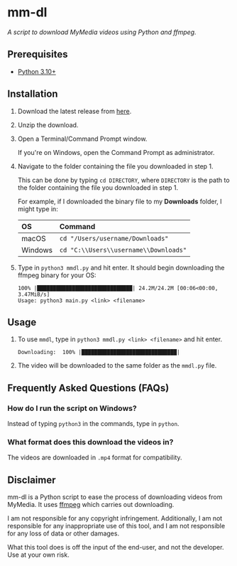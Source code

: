 # mm-dl
*A script to download MyMedia videos using Python and ffmpeg.*

## Prerequisites
- [Python 3.10+](https://www.python.org/downloads/)

## Installation
1. Download the latest release from [here](https://github.com/ashenafee/mm-dl/archive/refs/heads/master.zip).
2. Unzip the download.
3. Open a Terminal/Command Prompt window.

    If you're on Windows, open the Command Prompt as administrator.

4. Navigate to the folder containing the file you downloaded in step 1.

    This can be done by typing `cd DIRECTORY`, where `DIRECTORY` is the path to the folder containing the file you downloaded in step 1.

    For example, if I downloaded the binary file to my **Downloads** folder, I might type in:
    
    | OS      | Command                               |
    |:--------|:--------------------------------------|
    | macOS   | `cd "/Users/username/Downloads"`      |
    | Windows | `cd "C:\\Users\\username\\Downloads"` |

5. Type in `python3 mmdl.py` and hit enter. It should begin downloading the ffmpeg binary for your OS:

    ```
    100% |██████████████████████████████| 24.2M/24.2M [00:06<00:00, 3.47MiB/s]
    Usage: python3 main.py <link> <filename>
    ```

## Usage
1. To use `mmdl`, type in `python3 mmdl.py <link> <filename>` and hit enter.
    ```
    Downloading:  100% |██████████████████████████████|
    ```
2. The video will be downloaded to the same folder as the ``mmdl.py`` file.

## Frequently Asked Questions (FAQs)

### How do I run the script on Windows?

Instead of typing `python3` in the commands, type in `python`.

### What format does this download the videos in?

The videos are downloaded in `.mp4` format for compatibility.

## Disclaimer
mm-dl is a Python script to ease the process of downloading videos from MyMedia. It uses [ffmpeg](https://ffmpeg.org) which carries out downloading.

I am not responsible for any copyright infringement. Additionally, I am not responsible for any inappropriate use of this tool, and I am not responsible for any loss of data or other damages.

What this tool does is off the input of the end-user, and not the developer. Use at your own risk.
